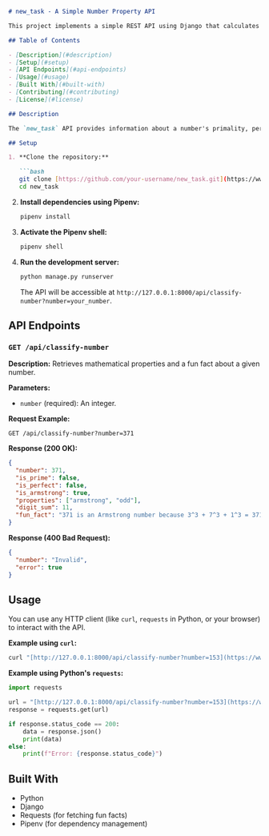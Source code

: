 ````markdown
# new_task - A Simple Number Property API

This project implements a simple REST API using Django that calculates and returns various mathematical properties of a given number, along with a fun fact retrieved from an external API.  It uses Pipenv for dependency management.

## Table of Contents

- [Description](#description)
- [Setup](#setup)
- [API Endpoints](#api-endpoints)
- [Usage](#usage)
- [Built With](#built-with)
- [Contributing](#contributing)
- [License](#license)

## Description

The `new_task` API provides information about a number's primality, perfectness, Armstrong property, parity (even/odd), and the sum of its digits. It also fetches a fun fact about the number from the Numbers API ([http://numbersapi.com/](http://numbersapi.com/)). This API is designed to be easily deployed and integrated into other applications.

## Setup

1. **Clone the repository:**

   ```bash
   git clone [https://github.com/your-username/new_task.git](https://www.google.com/search?q=https://github.com/your-username/new_task.git)  # Replace with your repo URL
   cd new_task
````

2.  **Install dependencies using Pipenv:**

    ```bash
    pipenv install
    ```

3.  **Activate the Pipenv shell:**

    ```bash
    pipenv shell
    ```

4.  **Run the development server:**

    ```bash
    python manage.py runserver
    ```

    The API will be accessible at `http://127.0.0.1:8000/api/classify-number?number=your_number`.

## API Endpoints

### `GET /api/classify-number`

**Description:** Retrieves mathematical properties and a fun fact about a given number.

**Parameters:**

  - `number` (required): An integer.

**Request Example:**

```
GET /api/classify-number?number=371
```

**Response (200 OK):**

```json
{
  "number": 371,
  "is_prime": false,
  "is_perfect": false,
  "is_armstrong": true,
  "properties": ["armstrong", "odd"],
  "digit_sum": 11,
  "fun_fact": "371 is an Armstrong number because 3^3 + 7^3 + 1^3 = 371"
}
```

**Response (400 Bad Request):**

```json
{
  "number": "Invalid",
  "error": true
}
```

## Usage

You can use any HTTP client (like `curl`, `requests` in Python, or your browser) to interact with the API.

**Example using `curl`:**

```bash
curl "[http://127.0.0.1:8000/api/classify-number?number=153](https://www.google.com/search?q=http://127.0.0.1:8000/api/classify-number%3Fnumber%3D153)"
```

**Example using Python's `requests`:**

```python
import requests

url = "[http://127.0.0.1:8000/api/classify-number?number=153](https://www.google.com/search?q=http://127.0.0.1:8000/api/classify-number%3Fnumber%3D153)"
response = requests.get(url)

if response.status_code == 200:
    data = response.json()
    print(data)
else:
    print(f"Error: {response.status_code}")
```

## Built With

  - Python
  - Django
  - Requests (for fetching fun facts)
  - Pipenv (for dependency management)